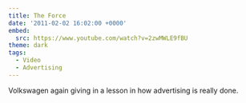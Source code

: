 ```yaml
---
title: The Force
date: '2011-02-02 16:02:00 +0000'
embed:
  src: https://www.youtube.com/watch?v=2zwMWLE9fBU
theme: dark
tags:
  - Video
  - Advertising
---
```

Volkswagen again giving in a lesson in how advertising is really done.
